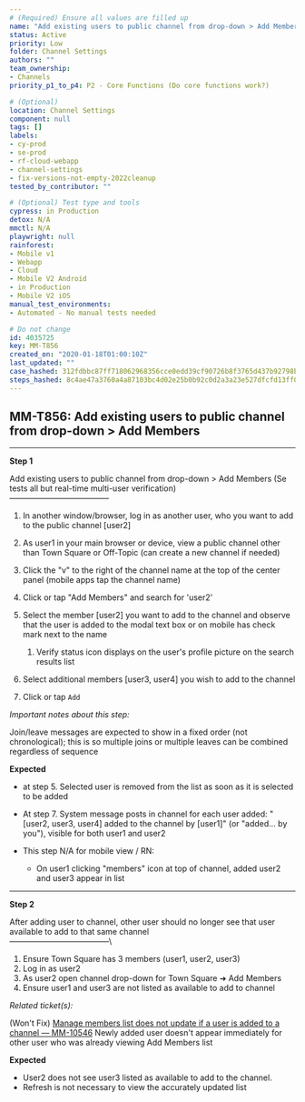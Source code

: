 ```yaml
---
# (Required) Ensure all values are filled up
name: "Add existing users to public channel from drop-down > Add Members"
status: Active
priority: Low
folder: Channel Settings
authors: ""
team_ownership: 
- Channels
priority_p1_to_p4: P2 - Core Functions (Do core functions work?)

# (Optional)
location: Channel Settings
component: null
tags: []
labels: 
- cy-prod
- se-prod
- rf-cloud-webapp
- channel-settings
- fix-versions-not-empty-2022cleanup
tested_by_contributor: ""

# (Optional) Test type and tools
cypress: in Production
detox: N/A
mmctl: N/A
playwright: null
rainforest: 
- Mobile v1
- Webapp
- Cloud
- Mobile V2 Android
- in Production
- Mobile V2 iOS
manual_test_environments: 
- Automated - No manual tests needed

# Do not change
id: 4035725
key: MM-T856
created_on: "2020-01-18T01:00:10Z"
last_updated: ""
case_hashed: 312fdbbc87ff718062968356cce0edd39cf90726b8f3765d437b92798b776039ad98af3c9d40ac66ca1b1d44a88d7d4c
steps_hashed: 8c4ae47a3760a4a87103bc4d02e25b0b92c0d2a3a23e527dfcfd13ff0688c4cbf392b6998193b205924d3d494f7d4d5d
---
```


<!-- (Auto-generated) Based on frontmatter's "key" and "name" -->

## MM-T856: Add existing users to public channel from drop-down > Add Members

---

**Step 1**

Add existing users to public channel from drop-down > Add Members (Se tests all but real-time multi-user verification)\
–––––––––––––––––––––––––

1. In another window/browser, log in as another user, who you want to add to the public channel \[user2]

2. As user1 in your main browser or device, view a public channel other than Town Square or Off-Topic (can create a new channel if needed)

3. Click the "v" to the right of the channel name at the top of the center panel (mobile apps tap the channel name)

4. Click or tap "Add Members" and search for 'user2'

5. Select the member \[user2] you want to add to the channel and observe that the user is added to the modal text box or on mobile has check mark next to the name

   1. Verify status icon displays on the user's profile picture on the search results list

6. Select additional members \[user3, user4] you wish to add to the channel

7. Click or tap `Add`

_Important notes about this step:_

Join/leave messages are expected to show in a fixed order (not chronological); this is so multiple joins or multiple leaves can be combined regardless of sequence

**Expected**

- at step 5. Selected user is removed from the list as soon as it is selected to be added

- At step 7. System message posts in channel for each user added: "\[user2, user3, user4] added to the channel by \[user1]" (or "added... by you"), visible for both user1 and user2

- This step N/A for mobile view / RN:

  - On user1 clicking "members" icon at top of channel, added user2 and user3 appear in list

---

**Step 2**

After adding user to channel, other user should no longer see that user available to add to that same channel\
–––––––––––––––––––––––––\\

1. Ensure Town Square has 3 members (user1, user2, user3)
2. Log in as user2
3. As user2 open channel drop-down for Town Square ➜ Add Members
4. Ensure user1 and user3 are not listed as available to add to channel

_Related ticket(s):_

(Won't Fix) [Manage members list does not update if a user is added to a channel — MM-10546](https://mattermost.atlassian.net/browse/MM-10546) Newly added user doesn't appear immediately for other user who was already viewing Add Members list

**Expected**

- User2 does not see user3 listed as available to add to the channel.
- Refresh is not necessary to view the accurately updated list
